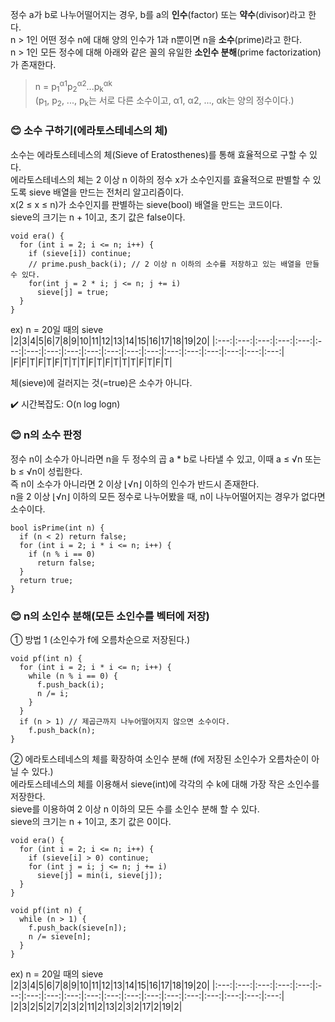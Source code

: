 정수 a가 b로 나누어떨어지는 경우, b를 a의 **인수**(factor) 또는 **약수**(divisor)라고 한다.  
n > 1인 어떤 정수 n에 대해 양의 인수가 1과 n뿐이면 n을 **소수**(prime)라고 한다.  
n > 1인 모든 정수에 대해 아래와 같은 꼴의 유일한 **소인수 분해**(prime factorization)가 존재한다.  
> n = p<sub>1</sub><sup>α1</sup>p<sub>2</sub><sup>α2</sup>...p<sub>k</sub><sup>αk</sup>  
> (p<sub>1</sub>, p<sub>2</sub>, ..., p<sub>k</sub>는 서로 다른 소수이고, α1, α2, ..., αk는 양의 정수이다.)

### :blush: 소수 구하기(에라토스테네스의 체)
소수는 에라토스테네스의 체(Sieve of Eratosthenes)를 통해 효율적으로 구할 수 있다.  
에라토스테네스의 체는 2 이상 n 이하의 정수 x가 소수인지를 효율적으로 판별할 수 있도록 sieve 배열을 만드는 전처리 알고리즘이다.  
x(2 ≤ x ≤ n)가 소수인지를 판별하는 sieve(bool) 배열을 만드는 코드이다.  
sieve의 크기는 n + 1이고, 초기 값은 false이다.  
```
void era() {
  for (int i = 2; i <= n; i++) {
    if (sieve[i]) continue;
    // prime.push_back(i); // 2 이상 n 이하의 소수를 저장하고 있는 배열을 만들 수 있다.
    for(int j = 2 * i; j <= n; j += i)
      sieve[j] = true;
  }
}
```
ex) n = 20일 때의 sieve  
|2|3|4|5|6|7|8|9|10|11|12|13|14|15|16|17|18|19|20|
|:---:|:---:|:---:|:---:|:---:|:---:|:---:|:---:|:---:|:---:|:---:|:---:|:---:|:---:|:---:|:---:|:---:|:---:|:---:|
|F|F|T|F|T|F|T|T|T|F|T|F|T|T|T|F|T|F|T|

체(sieve)에 걸러지는 것(=true)은 소수가 아니다.

:heavy_check_mark: 시간복잡도: O(n log logn)

### :blush: n의 소수 판정
정수 n이 소수가 아니라면 n을 두 정수의 곱 a * b로 나타낼 수 있고, 이때 a ≤ &radic;n 또는 b ≤ &radic;n이 성립한다.  
즉 n이 소수가 아니라면 2 이상 ⌊&radic;n⌋ 이하의 인수가 반드시 존재한다.  
n을 2 이상 ⌊&radic;n⌋ 이하의 모든 정수로 나누어봤을 때, n이 나누어떨어지는 경우가 없다면 소수이다.
```
bool isPrime(int n) {
  if (n < 2) return false;
  for (int i = 2; i * i <= n; i++) {
    if (n % i == 0)
      return false;
  }
  return true;
}
```

### :blush: n의 소인수 분해(모든 소인수를 벡터에 저장)
① 방법 1 (소인수가 f에 오름차순으로 저장된다.)
```
void pf(int n) {
  for (int i = 2; i * i <= n; i++) {
    while (n % i == 0) {
      f.push_back(i);
      n /= i;
    }
  }
  if (n > 1) // 제곱근까지 나누어떨어지지 않으면 소수이다.
    f.push_back(n);
}
```
② 에라토스테네스의 체를 확장하여 소인수 분해 (f에 저장된 소인수가 오름차순이 아닐 수 있다.)  
에라토스테네스의 체를 이용해서 sieve(int)에 각각의 수 k에 대해 가장 작은 소인수를 저장한다.  
sieve를 이용하여 2 이상 n 이하의 모든 수를 소인수 분해 할 수 있다.  
sieve의 크기는 n + 1이고, 초기 값은 0이다.
```
void era() {
  for (int i = 2; i <= n; i++) {
    if (sieve[i] > 0) continue;
    for (int j = i; j <= n; j += i)
      sieve[j] = min(i, sieve[j]);
  }
}

void pf(int n) {
  while (n > 1) {
    f.push_back(sieve[n]);
    n /= sieve[n];
  }
}
```
ex) n = 20일 때의 sieve  
|2|3|4|5|6|7|8|9|10|11|12|13|14|15|16|17|18|19|20|
|:---:|:---:|:---:|:---:|:---:|:---:|:---:|:---:|:---:|:---:|:---:|:---:|:---:|:---:|:---:|:---:|:---:|:---:|:---:|
|2|3|2|5|2|7|2|3|2|11|2|13|2|3|2|17|2|19|2|
